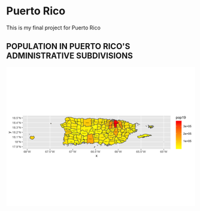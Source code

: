 # Puerto Rico

This is my final project for Puerto Rico

## POPULATION IN PUERTO RICO'S ADMINISTRATIVE SUBDIVISIONS

![](puert_pop19.png)



